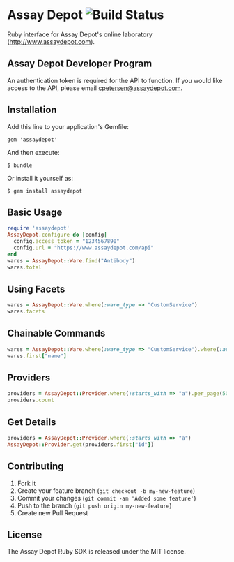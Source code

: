 # Assay Depot ![Build Status](https://secure.travis-ci.org/assaydepot/assaydepot-rb.png)

Ruby interface for Assay Depot's online laboratory (http://www.assaydepot.com).

## Assay Depot Developer Program

An authentication token is required for the API to function. If you would like access to the API, please email cpetersen@assaydepot.com.

## Installation

Add this line to your application's Gemfile:

    gem 'assaydepot'

And then execute:

    $ bundle

Or install it yourself as:

    $ gem install assaydepot

## Basic Usage

```ruby
require 'assaydepot'
AssayDepot.configure do |config|
  config.access_token = "1234567890"
  config.url = "https://www.assaydepot.com/api"
end
wares = AssayDepot::Ware.find("Antibody")
wares.total
```

## Using Facets

```ruby
wares = AssayDepot::Ware.where(:ware_type => "CustomService")
wares.facets
```

## Chainable Commands

```ruby
wares = AssayDepot::Ware.where(:ware_type => "CustomService").where(:available_provider_names => "Assay Depot").page(2)
wares.first["name"]
```

## Providers

```ruby
providers = AssayDepot::Provider.where(:starts_with => "a").per_page(50)
providers.count
```

## Get Details
```ruby
providers = AssayDepot::Provider.where(:starts_with => "a")
AssayDepot::Provider.get(providers.first["id"])
```

## Contributing

1. Fork it
2. Create your feature branch (`git checkout -b my-new-feature`)
3. Commit your changes (`git commit -am 'Added some feature'`)
4. Push to the branch (`git push origin my-new-feature`)
5. Create new Pull Request

## License

The Assay Depot Ruby SDK is released under the MIT license.
